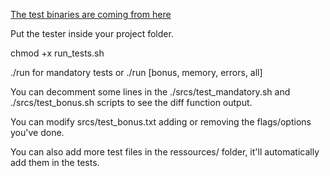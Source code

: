 [The test binaries are coming from here](https://github.com/leowz)

Put the tester inside your project folder.

chmod +x run_tests.sh

./run for mandatory tests or ./run [bonus, memory, errors, all]

You can decomment some lines in the ./srcs/test_mandatory.sh and ./srcs/test_bonus.sh scripts to see the diff function output.

You can modify srcs/test_bonus.txt adding or removing the flags/options you've done.

You can also add more test files in the ressources/ folder, it'll automatically add them in the tests.
